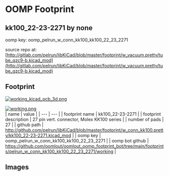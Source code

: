 # OOMP Footprint  
## kk100_22-23-2271  by none  
  
oomp key: oomp_pelrun_w_conn_kk100_kk100_22_23_2271  
  
source repo at: [http://gitlab.com/pelrun/libKiCad/blob/master/footprint/w_vacuum.pretty/tube_gzc9-b.kicad_mod](http://gitlab.com/pelrun/libKiCad/blob/master/footprint/w_vacuum.pretty/tube_gzc9-b.kicad_mod)  
## Footprint  
  
[![working_kicad_pcb_3d.png](working_kicad_pcb_3d_600.png)](working_kicad_pcb_3d.png)  
  
[![working.png](working_600.png)](working.png)  
| name | value | 
| --- | --- | 
| footprint name | kk100_22-23-2271 | 
| footprint description | 27 pin vert. connector, Molex KK100 series | 
| number of pads | 27 | 
| github path | http://github.com/pelrun/libKiCad/blob/master/footprint/w_conn_kk100.pretty/kk100_22-23-2271.kicad_mod | 
| oomp key | oomp_pelrun_w_conn_kk100_kk100_22_23_2271 | 
| oomp bot github | https://github.com/oomlout/oomlout_oomp_footprint_bot/tree/main/footprints/pelrun_w_conn_kk100_kk100_22_23_2271/working | 
## Images  
